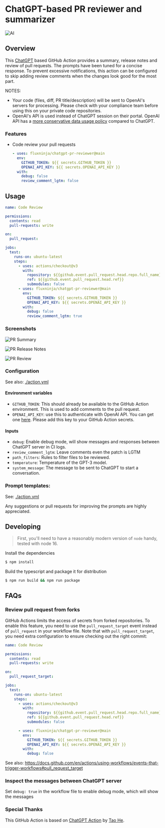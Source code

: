 # ChatGPT-based PR reviewer and summarizer

![AI](./docs/images/ai.png)

## Overview

This [ChatGPT](https://platform.openai.com/docs/guides/chat) based GitHub Action
provides a summary, release notes and review of pull requests. The prompts have
been tuned for a concise response. To prevent excessive notifications, this
action can be configured to skip adding review comments when the changes look
good for the most part.

NOTES:

- Your code (files, diff, PR title/description) will be sent to OpenAI's servers
  for processing. Please check with your compliance team before using this on
  your private code repositories.
- OpenAI's API is used instead of ChatGPT session on their portal. OpenAI API
  has a
  [more conservative data usage policy](https://openai.com/policies/api-data-usage-policies)
  compared to ChatGPT.

### Features

- Code review your pull requests

  ```yaml
  - uses: fluxninja/chatgpt-pr-reviewer@main
    env:
      GITHUB_TOKEN: ${{ secrets.GITHUB_TOKEN }}
      OPENAI_API_KEY: ${{ secrets.OPENAI_API_KEY }}
    with:
      debug: false
      review_comment_lgtm: false
  ```

## Usage

```yaml
name: Code Review

permissions:
  contents: read
  pull-requests: write

on:
  pull_request:

jobs:
  test:
    runs-on: ubuntu-latest
    steps:
      - uses: actions/checkout@v3
        with:
          repository: ${{github.event.pull_request.head.repo.full_name}}
          ref: ${{github.event.pull_request.head.ref}}
          submodules: false
      - uses: fluxninja/chatgpt-pr-reviewer@main
        env:
          GITHUB_TOKEN: ${{ secrets.GITHUB_TOKEN }}
          OPENAI_API_KEY: ${{ secrets.OPENAI_API_KEY }}
        with:
          debug: false
          review_comment_lgtm: true
```

### Screenshots

![PR Summary](./docs/images/chatgpt-pr-summary.png)

![PR Release Notes](./docs/images/chatgpt-pr-release-notes.png)

![PR Review](./docs/images/chatgpt-pr-review.png)

### Configuration

See also: [./action.yml](./action.yml)

#### Environment variables

- `GITHUB_TOKEN`: This should already be available to the GitHub Action
  environment. This is used to add comments to the pull request.
- `OPENAI_API_KEY`: use this to authenticate with OpenAI API. You can get one
  [here](https://platform.openai.com/account/api-keys). Please add this key to
  your GitHub Action secrets.

#### Inputs

- `debug`: Enable debug mode, will show messages and responses between ChatGPT
  server in CI logs.
- `review_comment_lgtm`: Leave comments even the patch is LGTM
- `path_filters`: Rules to filter files to be reviewed.
- `temperature`: Temperature of the GPT-3 model.
- `system_message`: The message to be sent to ChatGPT to start a conversation.

### Prompt templates:

See: [./action.yml](./action.yml)

Any suggestions or pull requests for improving the prompts are highly
appreciated.

## Developing

> First, you'll need to have a reasonably modern version of `node` handy, tested
> with node 16.

Install the dependencies

```bash
$ npm install
```

Build the typescript and package it for distribution

```bash
$ npm run build && npm run package
```

## FAQs

### Review pull request from forks

GitHub Actions limits the access of secrets from forked repositories. To enable
this feature, you need to use the `pull_request_target` event instead of
`pull_request` in your workflow file. Note that with `pull_request_target`, you
need extra configuration to ensure checking out the right commit:

```yaml
name: Code Review

permissions:
  contents: read
  pull-requests: write

on:
  pull_request_target:

jobs:
  test:
    runs-on: ubuntu-latest
    steps:
      - uses: actions/checkout@v3
        with:
          repository: ${{github.event.pull_request.head.repo.full_name}}
          ref: ${{github.event.pull_request.head.ref}}
          submodules: false

      - uses: fluxninja/chatgpt-pr-reviewer@main
        env:
          GITHUB_TOKEN: ${{ secrets.GITHUB_TOKEN }}
          OPENAI_API_KEY: ${{ secrets.OPENAI_API_KEY }}
        with:
          debug: false
```

See also:
https://docs.github.com/en/actions/using-workflows/events-that-trigger-workflows#pull_request_target

### Inspect the messages between ChatGPT server

Set `debug: true` in the workflow file to enable debug mode, which will show the
messages

[1]:
  https://github.com/marketplace?type=&verification=&query=chatgpt-pr-reviewer+
[2]: https://www.npmjs.com/package/chatgpt

### Special Thanks

This GitHub Action is based on
[ChatGPT Action](https://github.com/unsafecoerce/chatgpt-action) by
[Tao He](https://github.com/sighingnow).
